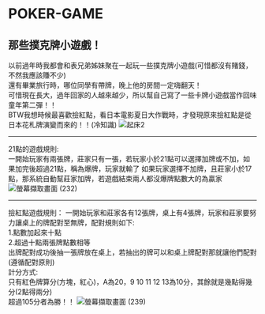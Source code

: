 # POKER-GAME
## 那些撲克牌小遊戲！
以前過年時我都會和表兄弟姊妹聚在一起玩一些撲克牌小遊戲(可惜都沒有賭錢，不然我應該賺不少)  
還有畢業旅行時，哪位同學有帶牌，晚上他的房間一定嗨翻天！  
可惜現在長大，過年回家的人越來越少，所以幫自己寫了一些卡牌小遊戲當作回味童年第二彈！！  
BTW我想時候最喜歡撿紅點，看日本電影夏日大作戰時，才發現原來撿紅點是從日本花札牌演變而來的！！(冷知識)
![起床2](https://user-images.githubusercontent.com/91367098/152663281-0b7ce3a5-2963-465a-a7ce-679766c4021b.png)
**********************************************************************************************************
21點的遊戲規則:  
一開始玩家有兩張牌，莊家只有一張，若玩家小於21點可以選擇加牌或不加，如果加完後超過21點，稱為爆牌，玩家就輸了
如果玩家選擇不加牌，且莊家小於17點，那系統自動幫莊家加牌，若遊戲結束兩人都沒爆牌點數大的為贏家   
![螢幕擷取畫面 (232)](https://user-images.githubusercontent.com/91367098/152663390-b7c07f1b-4ecd-4035-a832-a004e7b6fe26.png)
**********************************************************************************************************
撿紅點遊戲規則：
一開始玩家和莊家各有12張牌，桌上有4張牌，玩家和莊家要努力讓桌上的牌配對至無牌，配對規則如下:  
1.點數加起來十點  
2.超過十點兩張牌點數相等  
出牌配對成功後抽一張牌放在桌上，若抽出的牌可以和桌上牌配對那就讓他們配對(遵循配對原則)  
計分方式:  
只有紅色牌算分(方塊，紅心)，A為20，9 10 11 12 13為10分，其餘就是幾點得幾分(2點得兩分)  
超過105分者為勝！！
![螢幕擷取畫面 (239)](https://user-images.githubusercontent.com/91367098/152663476-8511f04c-ff2c-410d-bcd7-d4faa6d07ab5.png)
